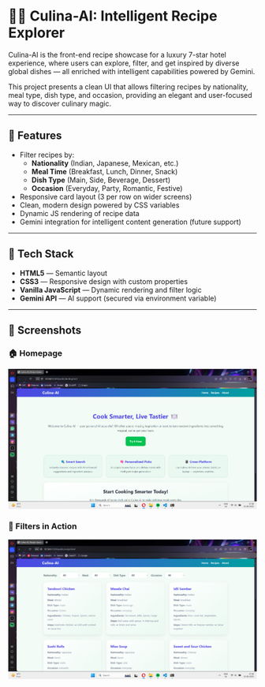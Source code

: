 # 🧑‍🍳 Culina-AI: Intelligent Recipe Explorer

Culina-AI is the front-end recipe showcase for a luxury 7-star hotel experience, where users can explore, filter, and get inspired by diverse global dishes — all enriched with intelligent capabilities powered by Gemini.

This project presents a clean UI that allows filtering recipes by nationality, meal type, dish type, and occasion, providing an elegant and user-focused way to discover culinary magic.

---

## 🔮 Features

- Filter recipes by:
  - **Nationality** (Indian, Japanese, Mexican, etc.)
  - **Meal Time** (Breakfast, Lunch, Dinner, Snack)
  - **Dish Type** (Main, Side, Beverage, Dessert)
  - **Occasion** (Everyday, Party, Romantic, Festive)
- Responsive card layout (3 per row on wider screens)
- Clean, modern design powered by CSS variables
- Dynamic JS rendering of recipe data
- Gemini integration for intelligent content generation (future support)

---

## 🚀 Tech Stack

- **HTML5** — Semantic layout
- **CSS3** — Responsive design with custom properties
- **Vanilla JavaScript** — Dynamic rendering and filter logic
- **Gemini API** — AI support (secured via environment variable)

---

## 📸 Screenshots


### 🏠 Homepage
![Homepage](images/landing.png)

### 🎯 Filters in Action
![Filters in Action](images/recipie.png)

